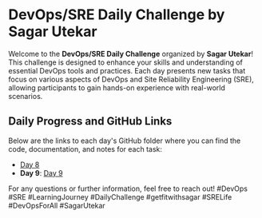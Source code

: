 # DevOps/SRE Daily Challenge by Sagar Utekar
Welcome to the **DevOps/SRE Daily Challenge** organized by **Sagar Utekar**! This challenge is designed to enhance your skills and understanding of essential DevOps tools and practices. Each day presents new tasks that focus on various aspects of DevOps and Site Reliability Engineering (SRE), allowing participants to gain hands-on experience with real-world scenarios.

## Daily Progress and GitHub Links
Below are the links to each day's GitHub folder where you can find the code, documentation, and notes for each task:  

- [Day 8](https://github.com/prath-void/devops-sre-challenge/tree/master/8-RabbitMQ)
- **Day 9**: [Day 9](https://github.com/prath-void/devops-sre-challenge/tree/master/9-RabbitMQ-logs)

For any questions or further information, feel free to reach out!
#DevOps #SRE #LearningJourney #DailyChallenge #getfitwithsagar #SRELife #DevOpsForAll #SagarUtekar
